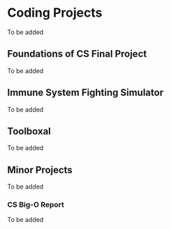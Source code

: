 # Coding Projects

To be added

## Foundations of CS Final Project 

To be added

## Immune System Fighting Simulator

To be added

## Toolboxal

To be added

## Minor Projects

To be added

### CS Big-O Report

To be added
